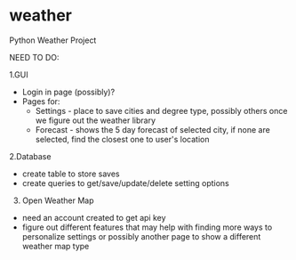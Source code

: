 # weather
Python Weather Project

NEED TO DO:

1.GUI
  - Login in page (possibly)?
  - Pages for:
    - Settings - place to save cities and degree type, possibly others once we figure out the weather library
    - Forecast - shows the 5 day forecast of selected city, if none are selected, find the closest one to user's location

2.Database
  - create table to store saves
  - create queries to get/save/update/delete setting options
  
3. Open Weather Map
  - need an account created to get api key
  - figure out different features that may help with finding more ways to personalize settings or possibly another page to show a different weather map type
